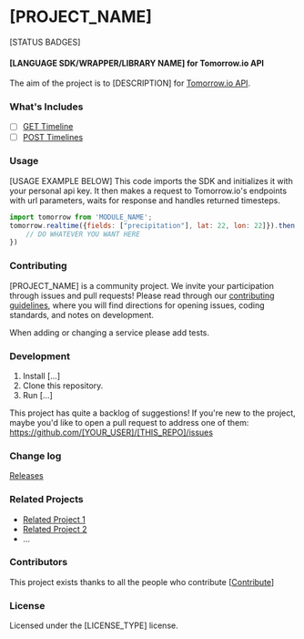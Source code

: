 [PROJECT_NAME]
========
[STATUS BADGES]

#### [LANGUAGE SDK/WRAPPER/LIBRARY NAME] for Tomorrow.io API ####

The aim of the project is to [DESCRIPTION] for [Tomorrow.io API](https://app.tomorrow.io/). 

### What's Includes ###
- [ ] [GET Timeline](https://docs.tomorrow.io/v4/reference/get-timelines)
- [ ] [POST Timelines](https://docs.tomorrow.io/v4/reference/post-timelines)

### Usage ###
[USAGE EXAMPLE BELOW]
This code imports the SDK and initializes it with your personal api key. It then makes a request to Tomorrow.io's endpoints with url parameters, waits for response and handles returned timesteps.

```javascript
import tomorrow from 'MODULE_NAME';
tomorrow.realtime({fields: ["precipitation"], lat: 22, lon: 22]}).then((response)=> {
    // DO WHATEVER YOU WANT HERE
})
```

### Contributing ###
[PROJECT_NAME] is a community project. We invite your participation through issues and pull requests! Please read through our [contributing guidelines](https://github.com/YOUR_USER/THIS_REPO/blob/master/CONTRIBUTING.md), where you will find directions for opening issues, coding standards, and notes on development.

When adding or changing a service please add tests.

### Development ###
1. Install [...]
1. Clone this repository.
1. Run [...]

This project has quite a backlog of suggestions! If you're new to the project, maybe you'd like to open a pull request to address one of them: https://github.com/[YOUR_USER]/[THIS_REPO]/issues

### Change log ###
[Releases](https://github.com/[YOUR_USER]/[THIS_REPO]/releases)

### Related Projects ###
- [Related Project 1]()
- [Related Project 2]()
- ...

### Contributors ###
This project exists thanks to all the people who contribute [[Contribute](https://github.com/YOUR_USER/THIS_REPO/blob/master/CONTRIBUTING.md)] 

### License ###
Licensed under the [LICENSE_TYPE] license.
